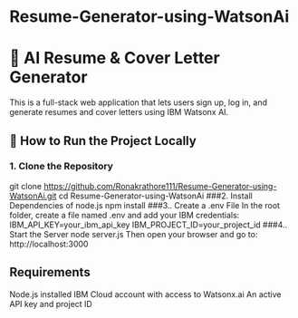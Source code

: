 # Resume-Generator-using-WatsonAi
# 💼 AI Resume & Cover Letter Generator
This is a full-stack web application that lets users sign up, log in, and generate resumes and cover letters using IBM Watsonx AI.
## 🚀 How to Run the Project Locally
### 1. Clone the Repository
git clone https://github.com/Ronakrathore111/Resume-Generator-using-WatsonAi.git
cd Resume-Generator-using-WatsonAi
###2. Install Dependencies of node.js
npm install
###3.. Create a .env File
In the root folder, create a file named .env and add your IBM credentials:
IBM_API_KEY=your_ibm_api_key
IBM_PROJECT_ID=your_project_id
###4.. Start the Server
node server.js
Then open your browser and go to:
http://localhost:3000
## Requirements
Node.js installed
IBM Cloud account with access to Watsonx.ai
An active API key and project ID

